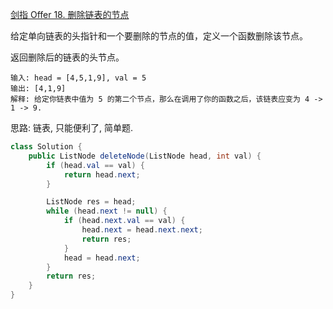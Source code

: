 [剑指 Offer 18. 删除链表的节点](https://leetcode-cn.com/problems/shan-chu-lian-biao-de-jie-dian-lcof/)

给定单向链表的头指针和一个要删除的节点的值，定义一个函数删除该节点。

返回删除后的链表的头节点。

```text
输入: head = [4,5,1,9], val = 5
输出: [4,1,9]
解释: 给定你链表中值为 5 的第二个节点，那么在调用了你的函数之后，该链表应变为 4 -> 1 -> 9.
```

思路: 链表, 只能便利了, 简单题.


```java
class Solution {
    public ListNode deleteNode(ListNode head, int val) {
        if (head.val == val) {
            return head.next;
        }

        ListNode res = head;
        while (head.next != null) {
            if (head.next.val == val) {
                head.next = head.next.next;
                return res;
            }
            head = head.next;
        }
        return res;
    }
}
```
